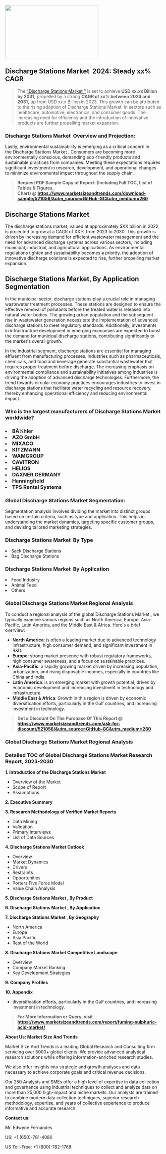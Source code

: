<p><img class="alignnone size-medium wp-image-20088" src="https://ffe5etoiles.com/wp-content/uploads/2024/12/MST1-300x171.png" alt="" width="300" height="171" /></p><h2 id="ember46" class="ember-view reader-text-block__heading-2">Discharge Stations Market &nbsp;2024: Steady&nbsp;xx% CAGR</h2><blockquote id="ember47" class="ember-view reader-text-block__blockquote">The&nbsp;<a class="app-aware-link " href="https://www.marketsizeandtrends.com/download-sample/521056/&utm_source=GitHub-GC&utm_medium=260" target="_blank" data-test-app-aware-link="">"Discharge Stations Market "</a>&nbsp;is set to achieve&nbsp;<strong>USD&nbsp;xx.xx&nbsp;Billion by 2031,</strong>&nbsp;propelled by a strong&nbsp;<strong>CAGR of&nbsp;xx% between 2024 and 2031,</strong>&nbsp;up from USD xx.x Billion in 2023. This growth can be attributed to the rising adoption of&nbsp;Discharge Stations Market &nbsp;in sectors such as healthcare, automotive, electronics, and consumer goods. The increasing need for efficiency and the introduction of innovative products are further propelling market expansion.</blockquote><h3 id="ember48" class="ember-view reader-text-block__heading-3">Discharge Stations Market &nbsp;Overview and Projection:</h3><p id="ember49" class="ember-view reader-text-block__paragraph">Lastly, environmental sustainability is emerging as a critical concern in the&nbsp;Discharge Stations Market . Consumers are becoming more environmentally conscious, demanding eco-friendly products and sustainable practices from companies. Meeting these expectations requires significant investment in research, development, and operational changes to minimize environmental impact throughout the supply chain.</p><blockquote id="ember50" class="ember-view reader-text-block__blockquote"><strong>Request PDF Sample Copy of Report: (Including Full TOC, List of Tables &amp; Figures, Chart)&nbsp;@&nbsp;<strong><a href="https://www.marketsizeandtrends.com/download-sample/521056/&utm_source=GitHub-GC&utm_medium=260" target="_blank">https://www.marketsizeandtrends.com/download-sample/521056/&utm_source=GitHub-GC&utm_medium=260</a></strong></strong></blockquote><h3 class=""> <h2>Discharge Stations Market</h2><p>The discharge stations market, valued at approximately $XX billion in 2022, is projected to grow at a CAGR of XX% from 2023 to 2030. This growth is driven by increasing demand for efficient wastewater management and the need for advanced discharge systems across various sectors, including municipal, industrial, and agricultural applications. As environmental regulations tighten and sustainability becomes a priority, the adoption of innovative discharge solutions is expected to rise, further propelling market expansion.</p><h2>Discharge Stations Market, By Application Segmentation</h2><p>In the municipal sector, discharge stations play a crucial role in managing wastewater treatment processes. These stations are designed to ensure the effective removal of pollutants before the treated water is released into natural water bodies. The growing urban population and the subsequent rise in wastewater generation necessitate the implementation of advanced discharge stations to meet regulatory standards. Additionally, investments in infrastructure development in emerging economies are expected to boost the demand for municipal discharge stations, contributing significantly to the market's overall growth.</p><p>In the industrial segment, discharge stations are essential for managing effluent from manufacturing processes. Industries such as pharmaceuticals, chemicals, and food and beverage generate substantial wastewater that requires proper treatment before discharge. The increasing emphasis on environmental compliance and sustainability initiatives among industries is driving the adoption of advanced discharge technologies. Furthermore, the trend towards circular economy practices encourages industries to invest in discharge stations that facilitate water recycling and resource recovery, thereby enhancing operational efficiency and reducing environmental impact.</p></h3><h3 id="" class="">Who is the largest manufacturers of&nbsp;Discharge Stations Market worldwide?</h3><h3 class=""></Li><Li>BÃ¼hler</Li><Li> AZO GmbH</Li><Li> MIXACO</Li><Li> KITZMANN</Li><Li> WAMGROUP</Li><Li> CAVITRON</Li><Li> HELIOS</Li><Li> DAXNER GERMANY</Li><Li> Hanningfield</Li><Li> TPS Rental Systems</h3><h3 id="ember53" class="ember-view reader-text-block__heading-3">Global&nbsp;Discharge Stations Market Segmentation:</h3><p id="ember54" class="ember-view reader-text-block__paragraph">Segmentation analysis involves dividing the market into distinct groups based on certain criteria, such as type and application. This helps in understanding the market dynamics, targeting specific customer groups, and devising tailored marketing strategies.</p><h3 id="" class="">Discharge Stations Market &nbsp;By Type</h3><p></Li><Li>Sack Discharge Stations</Li><Li> Bag Discharge Stations</p><h3 id="" class="">Discharge Stations Market &nbsp;By Application</h3><p class=""></Li><Li>Food Industry</Li><Li> Animal Feed</Li><Li> Others</p><h3 id="ember62" class="ember-view reader-text-block__heading-3">Global Discharge Stations Market Regional Analysis</h3><p id="ember63" class="ember-view reader-text-block__paragraph">To conduct a regional analysis of the global Discharge Stations Market , we typically examine various regions such as North America, Europe, Asia-Pacific, Latin America, and the Middle East &amp; Africa. Here's a brief overview:</p><ul><li><strong>North America</strong>: is often a leading market due to advanced technology infrastructure, high consumer demand, and significant investment in R&amp;D.</li><li><strong>Europe</strong>: strong market presence with robust regulatory frameworks, high consumer awareness, and a focus on sustainable practices.</li><li><strong>Asia-Pacific</strong>: a rapidly growing market driven by increasing population, urbanization, and rising disposable incomes, especially in countries like China and India.</li><li><strong>Latin America</strong>: is an emerging market with growth potential, driven by economic development and increasing investment in technology and infrastructure.</li><li><strong>Middle East &amp; Africa</strong>: Growth in this region is driven by economic diversification efforts, particularly in the Gulf countries, and increasing investment in technology.</li></ul><blockquote id="ember61" class="ember-view reader-text-block__blockquote"><strong>Get a Discount On The Purchase Of This Report @ <strong><a href="https://html-cleaner.com/" target="">https://www.marketsizeandtrends.com/ask-for-discount/521056/&utm_source=GitHub-GC&utm_medium=260</a></strong></strong></blockquote><h3 id="ember62" class="ember-view reader-text-block__heading-3">Global Discharge Stations Market Regional Analysis</h3><h3 id="" class="">Detailed TOC of Global Discharge Stations Market Research Report, 2023-2030</h3><p id="" class=""><strong>1. Introduction of the Discharge Stations Market </strong></p><ul><li>Overview of the Market</li><li>Scope of Report</li><li>Assumptions</li></ul><p id="" class=""><strong>2. Executive Summary</strong></p><p id="" class=""><strong>3. Research Methodology of Verified Market Reports</strong></p><ul><li>Data Mining</li><li>Validation</li><li>Primary Interviews</li><li>List of Data Sources</li></ul><p id="" class=""><strong>4. Discharge Stations Market Outlook</strong></p><ul><li>Overview</li><li>Market Dynamics</li><li>Drivers</li><li>Restraints</li><li>Opportunities</li><li>Porters Five Force Model</li><li>Value Chain Analysis</li></ul><p id="" class=""><strong>5. Discharge Stations Market , By Product</strong></p><p id="" class=""><strong>6. Discharge Stations Market , By Application</strong></p><p id="" class=""><strong>7. Discharge Stations Market , By Geography</strong></p><ul><li>North America</li><li>Europe</li><li>Asia Pacific</li><li>Rest of the World</li></ul><p id="" class=""><strong>8. Discharge Stations Market Competitive Landscape</strong></p><ul><li>Overview</li><li>Company Market Ranking</li><li>Key Development Strategies</li></ul><p id="" class=""><strong>9. Company Profiles</strong></p><p id="" class=""><strong>10. Appendix</strong></p><ul><li>diversification efforts, particularly in the Gulf countries, and increasing investment in technology.</li></ul><blockquote id="ember65" class="ember-view reader-text-block__blockquote"><strong>For More Information or Query, visit <strong><strong><a href="https://html-cleaner.com/" target="">https://www.marketsizeandtrends.com/report/fuming-sulphuric-acid-market/</a></strong></strong></strong></blockquote><p id="" class=""><strong>About Us: Market Size And Trends</strong></p><p id="" class="">Market Size And Trends is a leading Global Research and Consulting firm servicing over 5000+ global clients. We provide advanced analytical research solutions while offering information-enriched research studies.</p><p id="" class="">We also offer insights into strategic and growth analyses and data necessary to achieve corporate goals and critical revenue decisions.</p><p id="" class="">Our 250 Analysts and SMEs offer a high level of expertise in data collection and governance using industrial techniques to collect and analyze data on more than 25,000 high-impact and niche markets. Our analysts are trained to combine modern data collection techniques, superior research methodology, expertise, and years of collective experience to produce informative and accurate research.</p><p id="" class=""><strong>Contact us:</strong></p><p id="" class="">Mr. Edwyne Fernandes</p><p id="" class="">US: +1 (650)-781-4080</p><p id="" class="">US Toll-Free: +1 (800)-782-1768</p>
